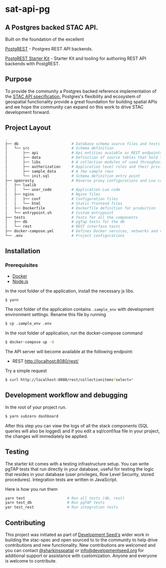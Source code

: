 # sat-api-pg

## A Postgres backed STAC API.

Built on the foundation of the excellent

[PostgREST](https://postgrest.com) - Postgres REST API backends.

[PostgREST Starter Kit](https://github.com/subzerocloud/postgrest-starter-kit) - Starter Kit and tooling for authoring REST API backends with PostgREST.

## Purpose

To provide the community a Postgres backed reference implementation of the [STAC API specification.](https://github.com/radiantearth/stac-spec/tree/dev/api-spec)
Postgres's flexibility and ecosystem of geospatial functionality provide a great
foundation for building spatial APIs and we hope the community can expand on this work to drive STAC development forward.

## Project Layout 

```bash
.
├── db                        # Database schema source files and tests
│   └── src                   # Schema definition
│       ├── api               # Api entities avaiable as REST endpoints
│       ├── data              # Definition of source tables that hold the data
│       ├── libs              # A collection modules of used throughout the code
│       ├── authorization     # Application level roles and their privileges
│       ├── sample_data       # A few sample rows
│       └── init.sql          # Schema definition entry point
├── openresty                 # Reverse proxy configurations and Lua code
│   ├── lualib
│   │   └── user_code         # Application Lua code
│   ├── nginx                 # Nginx files
│   │   ├── conf              # Configuration files
│   │   └── html              # Static frontend files
│   ├── Dockerfile            # Dockerfile definition for production
│   └── entrypoint.sh         # Custom entrypoint
├── tests                     # Tests for all the components
│   ├── db                    # pgTap tests for the db
│   └── rest                  # REST interface tests
├── docker-compose.yml        # Defines Docker services, networks and volumes
└── .env                      # Project configurations

```

## Installation 

### Prerequisites
* [Docker](https://www.docker.com)
* [Node.js](https://nodejs.org/en/)

In the root folder of the application, install the necessary js libs.
```bash
$ yarn
```

The root folder of the application contains `.sample_env` with development environment settings.  Rename this file by running
```bash
$ cp .sample_env .env
```

In the root folder of application, run the docker-compose command
```bash
$ docker-compose up -d
```

The API server will become available at the following endpoint:

- REST [http://localhost:8080/rest/](http://localhost:8080/rest/)

Try a simple request
```bash
$ curl http://localhost:8080/rest/collectionitems?select=*
```


## Development workflow and debugging

In the root of your project run.
```bash
$ yarn subzero dashboard
```
After this step you can view the logs of all the stack components (SQL queries will also be logged) and
if you edit a sql/conf/lua file in your project, the changes will immediately be applied.


## Testing

The starter kit comes with a testing infrastructure setup.
You can write pgTAP tests that run directly in your database, useful for testing the logic that resides in your database (user privileges, Row Level Security, stored procedures).
Integration tests are written in JavaScript.

Here is how you run them

```bash
yarn test                   # Run all tests (db, rest)
yarn test_db                # Run pgTAP tests
yar test_rest               # Run integration tests
```

## Contributing
This project was initiated as part of [Development Seed's](https://developmentseed.org/) wider work in building the stac-spec
and open sourced to to the community to help drive contributions and new functionality.  New contributions are welcomed and you can contact
[@sharkinsspatial](https://github.com/sharkinsspatial) or info@developmentseed.org for additional support or assistance with customization.
Anyone and everyone is welcome to contribute.

